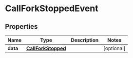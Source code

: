 

# CallForkStoppedEvent

## Properties

Name | Type | Description | Notes
------------ | ------------- | ------------- | -------------
**data** | [**CallForkStopped**](CallForkStopped.md) |  |  [optional]




